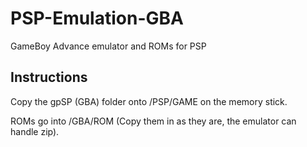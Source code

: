 # PSP-Emulation-GBA

GameBoy Advance emulator and ROMs for PSP

## Instructions

Copy the gpSP (GBA) folder onto /PSP/GAME on the memory stick.

ROMs go into /GBA/ROM (Copy them in as they are, the emulator can handle zip).

